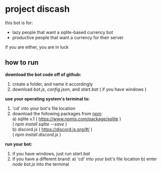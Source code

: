# project discash

this bot is for:
  - lazy people that want a sqlite-based currency bot
  - productive people that want a currency for their server

if you are either, you are in luck

## how to run
**download the bot code off of github:**
  1. create a folder, and name it accordingly
  2. download *bot.js*, *config.json*, and *start.bat* ( if you have windows )

**use your operating system's terminal to:**
  1. 'cd' into your bot's file location
  2. download the following packages from [npm](https://www.npmjs.com/):  
    a) sqlite v.1 ( https://www.npmjs.com/package/sqlite )  
      ( *npm install sqlite --save* )  
    b) discord.js ( https://discord.js.org/#/ )  
      ( *npm install discord.js* )

**run your bot:**
 1. if you have windows, just run *start.bat*
 2. if you have a different brand:
     a) 'cd' into your bot's file location
     b) enter *node bot.js* into the terminal
